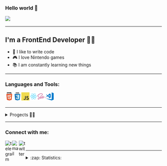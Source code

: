 ### Hello world 👋

![](https://komarev.com/ghpvc/?username=dimiskil)

<hr>

## I'm a FrontEnd Developer 👨‍💻
- 💪 I like to write code
- 🎮 I love Nintendo games
- 📚 I am constantly learning new things

<hr>

### Languages and Tools:

<img align="left" alt="HTML5" width="26px" src="https://raw.githubusercontent.com/github/explore/80688e429a7d4ef2fca1e82350fe8e3517d3494d/topics/html/html.png" />
<img align="left" alt="CSS3" width="26px" src="https://raw.githubusercontent.com/github/explore/80688e429a7d4ef2fca1e82350fe8e3517d3494d/topics/css/css.png" />
<img align="left" alt="JavaScript" width="26px" src="https://raw.githubusercontent.com/github/explore/80688e429a7d4ef2fca1e82350fe8e3517d3494d/topics/javascript/javascript.png" />
<img align="left" alt="React" width="26px" src="https://raw.githubusercontent.com/github/explore/80688e429a7d4ef2fca1e82350fe8e3517d3494d/topics/react/react.png" />
<img align="left" alt="Sass" width="26px" src="https://raw.githubusercontent.com/github/explore/80688e429a7d4ef2fca1e82350fe8e3517d3494d/topics/sass/sass.png" />
<img align="left" alt="Visual Studio Code" width="26px" src="https://raw.githubusercontent.com/github/explore/80688e429a7d4ef2fca1e82350fe8e3517d3494d/topics/visual-studio-code/visual-studio-code.png" />

<br>
<br>
<hr>

<details><summary>Progects 👨‍🏭</summary>

<blockquote> 
<details><summary>Progect one</summary>
hello one
</details>
</blockquote>

</details>

<hr>

### Connect with me:

[<img align="left" alt="telegram" width="22px" src="https://simpleicons.org/icons/telegram.svg" />][telegram]
[<img align="left" alt="mail" width="22px" src="https://simpleicons.org/icons/gmail.svg" />][mail]
[<img align="left" alt="twitter" width="22px" src="https://simpleicons.org/icons/twitter.svg" />][twitter]

<br>
<hr>

<details>
  <summary>:zap: Statistics:</summary>
   <img align="left" alt="codeSTACKr's GitHub Stats" src="https://github-readme-stats.vercel.app/api/top-langs/?username=dimiskil&langs_count=8&layout=compact" />
    <br />
    <img align="left" alt="codeSTACKr's GitHub Stats" src="https://github-readme-stats.vercel.app/api?username=dimiskil&show_icons=true" />
</details>

[twitter]: https://twitter.com/gre4ka16
[telegram]: https://t.me/BigOrlando
[mail]: mailto:gre4kaDISCOUNT@gmail.com